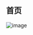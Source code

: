 ## 首页 

![image](https://raw.githubusercontent.com/computerdiscuss/computerdiscuss.github.io/main/docs/11080499_954719721225450_7938736100747568296_o%20(1).jpg)
